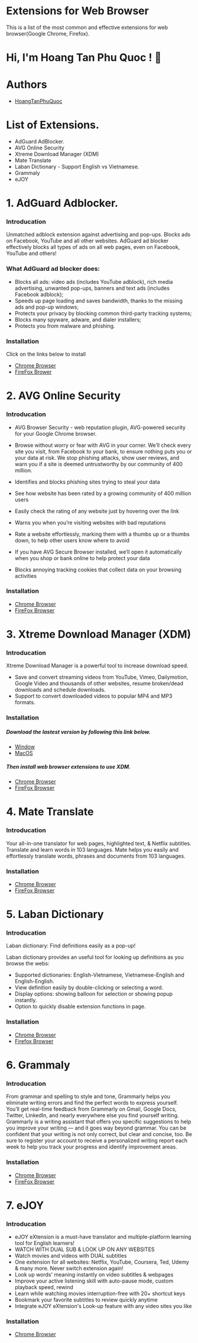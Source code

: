 
# Extensions for Web Browser

This is a list of the most common and effective extensions for web browser(Google Chrome, Firefox).

# Hi, I'm Hoang Tan Phu Quoc ! 👋

  
# Authors

- [HoangTanPhuQuoc](https://github.com/Hoang-Tan-Phu-Quoc)

  
# List of Extensions.

- AdGuard AdBlocker.
- AVG Online Security
- Xtreme Download Manager (XDM)
- Mate Translate
- Laban Dictionary - Support English vs Vietnamese.
- Grammaly
- eJOY
# 1. AdGuard Adblocker.
### Introducation
Unmatched adblock extension against advertising and pop-ups. Blocks ads on Facebook, YouTube and all other websites.
AdGuard ad blocker effectively blocks all types of ads on all web pages, even on Facebook, YouTube and others!

### What AdGuard ad blocker does:

- Blocks all ads: video ads (includes YouTube adblock), rich media advertising, unwanted pop-ups, banners and text ads (includes Facebook adblock);
- Speeds up page loading and saves bandwidth, thanks to the missing ads and pop-up windows;
- Protects your privacy by blocking common third-party tracking systems;
- Blocks many spyware, adware, and dialer installers;
- Protects you from malware and phishing.

### Installation
 Click on the links below to install
- [Chrome Browser](https://chrome.google.com/webstore/detail/adguard-adblocker/bgnkhhnnamicmpeenaelnjfhikgbkllg)
- [FireFox Brower](https://addons.mozilla.org/en-US/firefox/addon/adguard-adblocker/?utm_source=addons.mozilla.org&utm_medium=referral&utm_content=search)


# 2. AVG Online Security

### Introducation
- AVG Browser Security - web reputation plugin, AVG-powered security for your Google Chrome browser.
- Browse without worry or fear with AVG in your corner. We’ll check every site you visit, from Facebook to your bank, to ensure nothing puts you or your data at risk. We stop phishing attacks, show user reviews, and warn you if a site is deemed untrustworthy by our community of 400 million.

-	Identifies and blocks phishing sites trying to steal your data
-	See how website has been rated by a growing community of 400 million users
-	Easily check the rating of any website just by hovering over the link
-	Warns you when you’re visiting websites with bad reputations
-	Rate a website effortlessly, marking them with a thumbs up or a thumbs down, to help other users know where to avoid
-	If you have AVG Secure Browser installed, we’ll open it automatically when you shop or bank online to help protect your data
-	Blocks annoying tracking cookies that collect data on your browsing activities

### Installation

- [Chrome Browser](https://chrome.google.com/webstore/detail/avg-online-security/nbmoafcmbajniiapeidgficgifbfmjfo)
- [FireFox Browser](https://addons.mozilla.org/en-US/firefox/addon/avg-online-security/?utm_source=addons.mozilla.org&utm_medium=referral&utm_content=search)


# 3. Xtreme Download Manager (XDM)

### Introducation
Xtreme Download Manager is a powerful tool to increase download speed.
- Save and convert streaming videos from YouTube, Vimeo, Dailymotion, Google Video and thousands of other websites, resume broken/dead downloads and schedule downloads.
- Support to convert downloaded videos to popular MP4 and MP3 formats.
### Installation
##### Download the lastest version by following this link below.
- [Window](https://github.com/subhra74/xdm/releases/download/7.2.11/xdm-setup.msi)
- [MacOS](https://sourceforge.net/projects/xdman/files/XDMSetup.dmg/download)
##### Then install web browser extensions to use XDM.
- [Chrome Browser](https://chrome.google.com/webstore/detail/xtreme-download-manager/dkckaoghoiffdbomfbbodbbgmhjblecj/related)
- [FireFox Browser](https://addons.mozilla.org/en-US/firefox/addon/xdm-browser-monitor/?utm_source=addons.mozilla.org&utm_medium=referral&utm_content=search)
# 4. Mate Translate
### Introducation
Your all-in-one translator for web pages, highlighted text, & Netflix subtitles. Translate and learn words in 103 languages. Mate helps you easily and effortlessly translate words, phrases and documents from 103 languages. 
### Installation
- [Chrome Browser](https://chrome.google.com/webstore/detail/mate-translate-%E2%80%93-translat/ihmgiclibbndffejedjimfjmfoabpcke)
- [FireFox Browser](https://addons.mozilla.org/en-US/firefox/addon/instant-translate/?utm_source=addons.mozilla.org&utm_medium=referral&utm_content=search)

# 5. Laban Dictionary

### Introducation
Laban dictionary: Find definitions easily as a pop-up!

Laban dictionary provides an useful tool for looking up definitions as you browse the webs:
- Supported dictionaries: English-Vietnamese, Vietnamese-English and English-English.
- View definition easily by double-clicking or selecting a word.
- Display options: showing balloon for selection or showing popup instantly.
- Option to quickly disable extension functions in page.
### Installation
- [Chrome Browser](https://chrome.google.com/webstore/detail/laban-dictionary-by-laban/kdoofkpcjhkbhedgkdbagobockcmeoeb)
- [Firefox Browser](https://addons.mozilla.org/en-US/firefox/addon/laban-dictionary/)


# 6. Grammaly

### Introducation

From grammar and spelling to style and tone, Grammarly helps you eliminate writing errors and find the perfect words to express yourself. You’ll get real-time feedback from Grammarly on Gmail, Google Docs, Twitter, LinkedIn, and nearly everywhere else you find yourself writing. Grammarly is a writing assistant that offers you specific suggestions to help you improve your writing — and it goes way beyond grammar. You can be confident that your writing is not only correct, but clear and concise, too. Be sure to register your account to receive a personalized writing report each week to help you track your progress and identify improvement areas.


### Installation

- [Chrome Browser](https://chrome.google.com/webstore/detail/grammarly-for-chrome/kbfnbcaeplbcioakkpcpgfkobkghlhen)
- [FireFox Browser](https://addons.mozilla.org/en-US/firefox/addon/grammarly-1/?utm_source=addons.mozilla.org&utm_medium=referral&utm_content=search)

# 7. eJOY 

### Introducation
- eJOY eXtension is a must-have translator and multiple-platform learning tool for English learners!
- WATCH WITH DUAL SUB & LOOK UP ON ANY WEBSITES 
- Watch movies and videos with DUAL subtitles
- One extension for all websites: Netflix, YouTube, Coursera, Ted, Udemy & many more. Never switch extension again!
- Look up words' meaning instantly on video subtitles & webpages
- Improve your active listening skill with auto-pause mode, custom playback speed, rewind
- Learn while watching movies interruption-free with 20+ shortcut keys
- Bookmark your favorite subtitles to review quickly anytime
- Integrate eJOY eXtension's Look-up feature with any video sites you like


### Installation

- [Chrome Browser](https://chrome.google.com/webstore/detail/ejoy-english-learn-with-m/amfojhdiedpdnlijjbhjnhokbnohfdfb)

